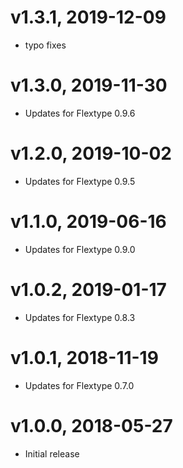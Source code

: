 # v1.3.1, 2019-12-09
* typo fixes

# v1.3.0, 2019-11-30
* Updates for Flextype 0.9.6

# v1.2.0, 2019-10-02
* Updates for Flextype 0.9.5

# v1.1.0, 2019-06-16
* Updates for Flextype 0.9.0

# v1.0.2, 2019-01-17
* Updates for Flextype 0.8.3

# v1.0.1, 2018-11-19
* Updates for Flextype 0.7.0

# v1.0.0, 2018-05-27
* Initial release
